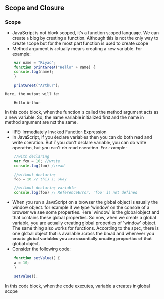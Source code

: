 ## Scope and Closure

### Scope

 - JavaScript is not block scoped, it's a function scoped language. We can create a blog by creating a function. Although this is not the only way to create scope but for the most part function is used to create scope
- Method argument is actually means creating a new variable. For example:
```javascript
    var name = "Riyad";
    function printGreet("Hello" + name) {
    console.log(name);
    }

    printGreet("Arthur");
```
    Here, the output will be:
```code
    Hello Arthur
```
In this code block, when the function is called the method argument acts as a new variable. So, the name variable initialized first and the name in method argument are not the same.

- IIFE: Immediately Invoked Function Expression
- In JavaScript, if you declare variables then you can do both read and write operation. But if you don't declare variable, you can do write operation, but you can't do read operation. For example:
```javascript
    //with declaring
    var foo = 10; //write
    console.log(foo) //read

    //without declaring
    foo = 10 // this is okay

    //without declaring variable
    console.log(foo) // ReferenceError, 'foo' is not defined
```
- When you run a JavaScript on a browser the global object is usually the window object. for example if we type 'window' on the console of a browser we see some properties. Here 'window' is the global object and that contains these global properties. So now, when we create a global variable, you are actually creating global properties of 'window' object. The same thing also works for functions. According to the spec, there is one global object that is available across the broad and whenever you create global variables you are essentially creating properties of that global object.
- Consider the following code:
```javascript
    function setValue() {
    a = 10;
    }
    
    setValue();
```
In this code block, when the code executes, variable a creates in global scope